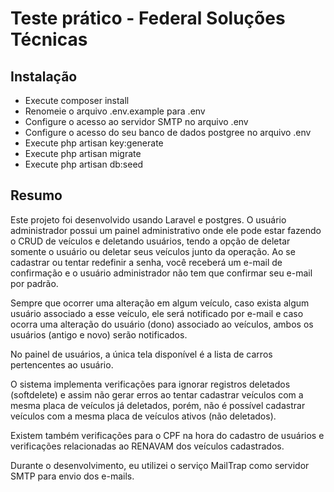 # Teste prático - Federal Soluções Técnicas

## Instalação 
* Execute composer install
* Renomeie o arquivo .env.example para .env
* Configure o acesso ao servidor SMTP no arquivo .env
* Configure o acesso do seu banco de dados postgree no arquivo .env
* Execute php artisan key:generate
* Execute php artisan migrate
* Execute php artisan db:seed


## Resumo

Este projeto foi desenvolvido usando Laravel e postgres.
O usuário administrador possui um painel administrativo onde ele pode estar fazendo o CRUD de veículos e deletando usuários, tendo a opção de deletar somente o usuário ou deletar seus veículos junto da operação.
Ao se cadastrar ou tentar redefinir a senha, você receberá um e-mail de confirmação e o usuário administrador não tem que confirmar seu e-mail por padrão.

Sempre que ocorrer uma alteração em algum veículo, caso exista algum usuário associado a esse veículo, ele será notificado por e-mail e caso ocorra uma alteração do usuário (dono) associado ao veículos, ambos os usuários (antigo e novo) serão notificados.

No painel de usuários, a única tela disponível é a lista de carros pertencentes ao usuário.

O sistema implementa verificações para ignorar registros deletados (softdelete) e assim não gerar erros ao tentar cadastrar veículos com a mesma placa de veículos já deletados, porém, não é possível cadastrar veículos com a mesma placa de veículos ativos (não deletados).

Existem também verificações para o CPF na hora do cadastro de usuários e verificações relacionadas ao RENAVAM dos veículos cadastrados.


Durante o desenvolvimento, eu utilizei o serviço MailTrap como servidor SMTP para envio dos e-mails.
